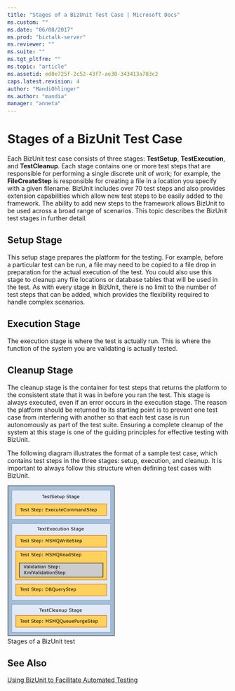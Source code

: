 ```yaml
---
title: "Stages of a BizUnit Test Case | Microsoft Docs"
ms.custom: ""
ms.date: "06/08/2017"
ms.prod: "biztalk-server"
ms.reviewer: ""
ms.suite: ""
ms.tgt_pltfrm: ""
ms.topic: "article"
ms.assetid: ed0e725f-2c52-43f7-ae30-343413a703c2
caps.latest.revision: 4
author: "MandiOhlinger"
ms.author: "mandia"
manager: "anneta"
---
```

# Stages of a BizUnit Test Case
Each BizUnit test case consists of three stages: **TestSetup**, **TestExecution**, and **TestCleanup**. Each stage contains one or more test steps that are responsible for performing a single discrete unit of work; for example, the **FileCreateStep** is responsible for creating a file in a location you specify with a given filename.  BizUnit includes over 70 test steps and also provides extension capabilities which allow new test steps to be easily added to the framework. The ability to add new steps to the framework allows BizUnit to be used across a broad range of scenarios. This topic describes the BizUnit test stages in further detail.  
  
## Setup Stage  
 This setup stage prepares the platform for the testing. For example, before a particular test can be run, a file may need to be copied to a file drop in preparation for the actual execution of the test. You could also use this stage to cleanup any file locations or database tables that will be used in the test. As with every stage in BizUnit, there is no limit to the number of test steps that can be added, which provides the flexibility required to handle complex scenarios.  
  
## Execution Stage  
 The execution stage is where the test is actually run. This is where the function of the system you are validating is actually tested.  
  
## Cleanup Stage  
 The cleanup stage is the container for test steps that returns the platform to the consistent state that it was in before you ran the test. This stage is always executed, even if an error occurs in the execution stage. The reason the platform should be returned to its starting point is to prevent one test case from interfering with another so that each test case is run autonomously as part of the test suite. Ensuring a complete cleanup of the system at this stage is one of the guiding principles for effective testing with BizUnit.  
  
 The following diagram illustrates the format of a sample test case, which contains test steps in the three stages: setup, execution, and cleanup. It is important to always follow this structure when defining test cases with BizUnit.  
  
 ![Stages of a BizUnit Test](../technical-guides/media/0a3e2e30-8329-4e87-ae83-f50f7b6aa0a4.gif "0a3e2e30-8329-4e87-ae83-f50f7b6aa0a4")  
Stages of a BizUnit test  
  
## See Also  
 [Using BizUnit to Facilitate Automated Testing](../technical-guides/using-bizunit-to-facilitate-automated-testing.md)